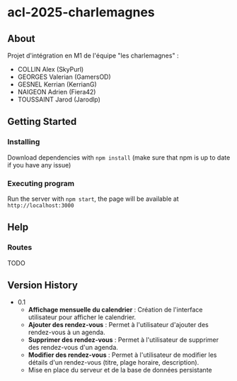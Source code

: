 # acl-2025-charlemagnes
## About
Projet d'intégration en M1 de l'équipe "les charlemagnes" :
- COLLIN Alex (SkyPurl)
- GEORGES Valerian (GamersOD)
- GESNEL Kerrian (KerrianG)
- NAIGEON Adrien (Fiera42)
- TOUSSAINT Jarod (Jarodlp)

## Getting Started

### Installing

Download dependencies with `npm install` (make sure that npm is up to date if you have any issue)

### Executing program

Run the server with `npm start`, the page will be available at `http://localhost:3000`

## Help

### Routes

TODO

## Version History

* 0.1
    * **Affichage mensuelle du calendrier** : Création de l'interface utilisateur pour afficher le calendrier.
    * **Ajouter des rendez-vous** : Permet à l'utilisateur d'ajouter des rendez-vous à un agenda.
    * **Supprimer des rendez-vous** : Permet à l'utilisateur de supprimer des rendez-vous d'un agenda.
    * **Modifier des rendez-vous** : Permet à l'utilisateur de modifier les détails d'un rendez-vous (titre, plage horaire, description).
    * Mise en place du serveur et de la base de données persistante
